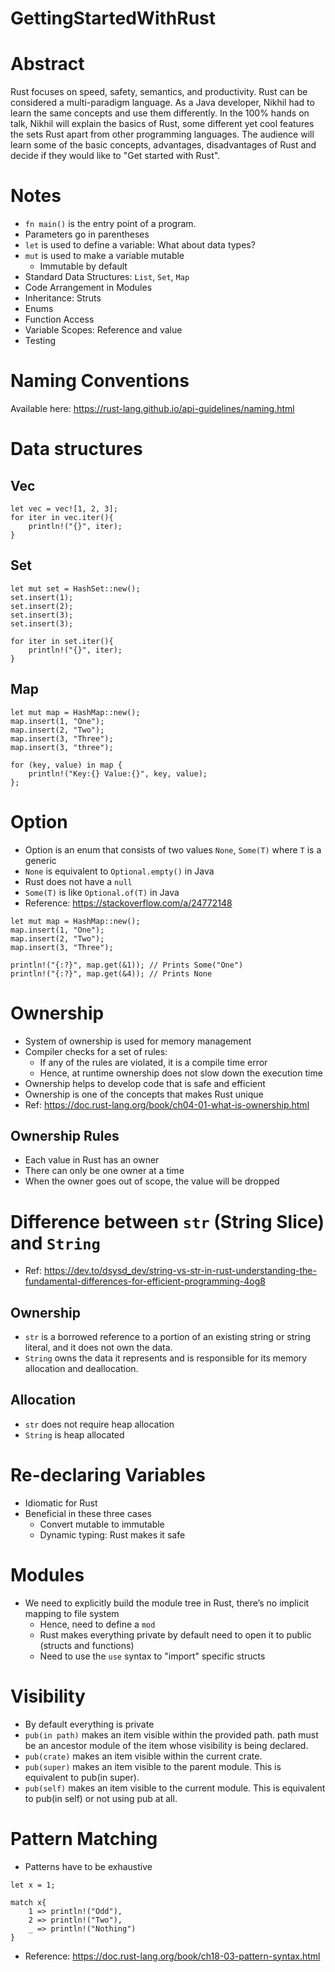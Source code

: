 # GettingStartedWithRust

# Abstract

Rust focuses on speed, safety, semantics, and productivity. Rust can be considered a multi-paradigm language. As a Java developer, Nikhil had to learn the same concepts and use them differently. In the 100% hands on talk, Nikhil will explain the basics of Rust, some different yet cool features the sets Rust apart from other programming languages. The audience will learn some of the basic concepts, advantages, disadvantages of Rust and decide if they would like to "Get started with Rust".

# Notes
-  `fn main()` is the entry point of a program.
- Parameters go in parentheses
- `let` is used to define a variable: What about data types?
- `mut` is used to make a variable mutable
  - Immutable by default
- Standard Data Structures: `List`, `Set`, `Map`
- Code Arrangement in Modules
- Inheritance: Struts
- Enums
- Function Access
- Variable Scopes: Reference and value
- Testing

# Naming Conventions
Available here: https://rust-lang.github.io/api-guidelines/naming.html

# Data structures
## Vec
```
let vec = vec![1, 2, 3];
for iter in vec.iter(){
    println!("{}", iter);
}
```

## Set
```
let mut set = HashSet::new();
set.insert(1);
set.insert(2);
set.insert(3);
set.insert(3);

for iter in set.iter(){
    println!("{}", iter);
}
```

## Map
```
let mut map = HashMap::new();
map.insert(1, "One");
map.insert(2, "Two");
map.insert(3, "Three");
map.insert(3, "three");

for (key, value) in map {
    println!("Key:{} Value:{}", key, value);
};
```

# Option
- Option is an enum that consists of two values `None`, `Some(T)` where `T` is a generic
- `None` is equivalent to `Optional.empty()` in Java
- Rust does not have a `null`
- `Some(T)` is like `Optional.of(T)` in Java
- Reference: https://stackoverflow.com/a/24772148

```
let mut map = HashMap::new();
map.insert(1, "One");
map.insert(2, "Two");
map.insert(3, "Three");

println!("{:?}", map.get(&1)); // Prints Some("One")
println!("{:?}", map.get(&4)); // Prints None
```

# Ownership
- System of ownership is used for memory management
- Compiler checks for a set of rules: 
  - If any of the rules are violated, it is a compile time error
  - Hence, at runtime ownership does not slow down the execution time
- Ownership helps to develop code that is safe and efficient
- Ownership is one of the concepts that makes Rust unique
- Ref: https://doc.rust-lang.org/book/ch04-01-what-is-ownership.html

## Ownership Rules
- Each value in Rust has an owner
- There can only be one owner at a time
- When the owner goes out of scope, the value will be dropped

# Difference between `str` (String Slice) and `String`
- Ref: https://dev.to/dsysd_dev/string-vs-str-in-rust-understanding-the-fundamental-differences-for-efficient-programming-4og8
## Ownership
- `str` is a borrowed reference to a portion of an existing string or string literal, and it does not own the data.
- `String` owns the data it represents and is responsible for its memory allocation and deallocation.
## Allocation
- `str` does not require heap allocation
- `String` is heap allocated

# Re-declaring Variables
- Idiomatic for Rust
- Beneficial in these three cases
  - Convert mutable to immutable
  - Dynamic typing: Rust makes it safe

# Modules
- We need to explicitly build the module tree in Rust, there’s no implicit mapping to file system
  - Hence, need to define a `mod`
  - Rust makes everything private by default need to open it to public (structs and functions)
  - Need to use the `use` syntax to "import" specific structs

# Visibility
- By default everything is private
- `pub(in path)` makes an item visible within the provided path. path must be an ancestor module of the item whose visibility is being declared.
- `pub(crate)` makes an item visible within the current crate.
- `pub(super)` makes an item visible to the parent module. This is equivalent to pub(in super).
- `pub(self)` makes an item visible to the current module. This is equivalent to pub(in self) or not using pub at all.

# Pattern Matching
- Patterns have to be exhaustive 
```
let x = 1;

match x{
    1 => println!("Odd"),
    2 => println!("Two"),
    _ => println!("Nothing")
}
```
- Reference: https://doc.rust-lang.org/book/ch18-03-pattern-syntax.html

